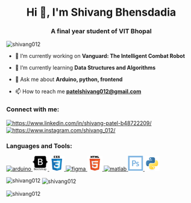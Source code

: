 <h1 align="center">Hi 👋, I'm Shivang Bhensdadia</h1>
<h3 align="center">A final year student of VIT Bhopal</h3>

<p align="left"> <img src="https://komarev.com/ghpvc/?username=shivang012&label=Profile%20views&color=0e75b6&style=flat" alt="shivang012" /> </p>

- 🔭 I’m currently working on **Vanguard: The Intelligent Combat Robot**

- 🌱 I’m currently learning **Data Structures and Algorithms**

- 💬 Ask me about **Arduino, python, frontend**

- 📫 How to reach me **patelshivang012@gmail.com**

<h3 align="left">Connect with me:</h3>
<p align="left">
<a href="https://linkedin.com/in/https://www.linkedin.com/in/shivang-patel-b48722209/" target="blank"><img align="center" src="https://raw.githubusercontent.com/rahuldkjain/github-profile-readme-generator/master/src/images/icons/Social/linked-in-alt.svg" alt="https://www.linkedin.com/in/shivang-patel-b48722209/" height="30" width="40" /></a>
<a href="https://instagram.com/https://www.instagram.com/shivang_012/" target="blank"><img align="center" src="https://raw.githubusercontent.com/rahuldkjain/github-profile-readme-generator/master/src/images/icons/Social/instagram.svg" alt="https://www.instagram.com/shivang_012/" height="30" width="40" /></a>
</p>

<h3 align="left">Languages and Tools:</h3>
<p align="left"> <a href="https://www.arduino.cc/" target="_blank" rel="noreferrer"> <img src="https://cdn.worldvectorlogo.com/logos/arduino-1.svg" alt="arduino" width="40" height="40"/> </a> <a href="https://getbootstrap.com" target="_blank" rel="noreferrer"> <img src="https://raw.githubusercontent.com/devicons/devicon/master/icons/bootstrap/bootstrap-plain-wordmark.svg" alt="bootstrap" width="40" height="40"/> </a> <a href="https://www.w3schools.com/css/" target="_blank" rel="noreferrer"> <img src="https://raw.githubusercontent.com/devicons/devicon/master/icons/css3/css3-original-wordmark.svg" alt="css3" width="40" height="40"/> </a> <a href="https://www.figma.com/" target="_blank" rel="noreferrer"> <img src="https://www.vectorlogo.zone/logos/figma/figma-icon.svg" alt="figma" width="40" height="40"/> </a> <a href="https://www.w3.org/html/" target="_blank" rel="noreferrer"> <img src="https://raw.githubusercontent.com/devicons/devicon/master/icons/html5/html5-original-wordmark.svg" alt="html5" width="40" height="40"/> </a> <a href="https://www.mathworks.com/" target="_blank" rel="noreferrer"> <img src="https://upload.wikimedia.org/wikipedia/commons/2/21/Matlab_Logo.png" alt="matlab" width="40" height="40"/> </a> <a href="https://www.photoshop.com/en" target="_blank" rel="noreferrer"> <img src="https://raw.githubusercontent.com/devicons/devicon/master/icons/photoshop/photoshop-line.svg" alt="photoshop" width="40" height="40"/> </a> <a href="https://www.python.org" target="_blank" rel="noreferrer"> <img src="https://raw.githubusercontent.com/devicons/devicon/master/icons/python/python-original.svg" alt="python" width="40" height="40"/> </a> </p>

<p><img align="left" src="https://github-readme-stats.vercel.app/api/top-langs?username=shivang012&show_icons=true&locale=en&layout=compact" alt="shivang012" /></p>

<p>&nbsp;<img align="center" src="https://github-readme-stats.vercel.app/api?username=shivang012&show_icons=true&locale=en" alt="shivang012" /></p>

<p><img align="center" src="https://github-readme-streak-stats.herokuapp.com/?user=shivang012&" alt="shivang012" /></p>

